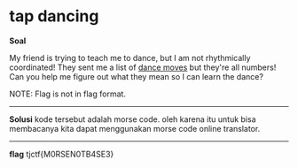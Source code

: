 # tap dancing


**Soal**

My friend is trying to teach me to dance, but I am not rhythmically coordinated! They sent me a list of [dance moves](https://static.tjctf.org/518d6851c71c5482dbd5bbe812b678684238c8f4e9e9b3d95a188f7db83a0870_cipher.txt) but they're all numbers! Can you help me figure out what they mean so I can learn the dance?

NOTE: Flag is not in flag format.

____________________________________

**Solusi** 
kode tersebut adalah morse code. oleh karena itu untuk bisa membacanya kita dapat menggunakan morse code online translator.

____________________________________

**flag**
tjctf{M0RSEN0TB4SE3}